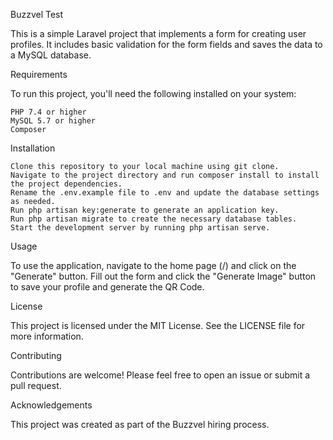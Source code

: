 Buzzvel Test

This is a simple Laravel project that implements a form for creating user profiles. It includes basic validation for the form fields and saves the data to a MySQL database.

Requirements

To run this project, you'll need the following installed on your system:

    PHP 7.4 or higher
    MySQL 5.7 or higher
    Composer

Installation

    Clone this repository to your local machine using git clone.
    Navigate to the project directory and run composer install to install the project dependencies.
    Rename the .env.example file to .env and update the database settings as needed.
    Run php artisan key:generate to generate an application key.
    Run php artisan migrate to create the necessary database tables.
    Start the development server by running php artisan serve.

Usage

To use the application, navigate to the home page (/) and click on the "Generate" button. Fill out the form and click the "Generate Image" button to save your profile and generate the QR Code.

License

This project is licensed under the MIT License. See the LICENSE file for more information.

Contributing

Contributions are welcome! Please feel free to open an issue or submit a pull request.

Acknowledgements

This project was created as part of the Buzzvel hiring process.